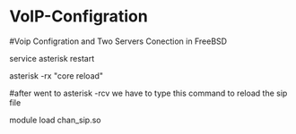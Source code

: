 # VoIP-Configration

#Voip Configration and Two Servers Conection in FreeBSD




service asterisk restart

asterisk -rx "core reload"

#after went to asterisk -rcv we have to type this command to reload the sip file

module load chan_sip.so
